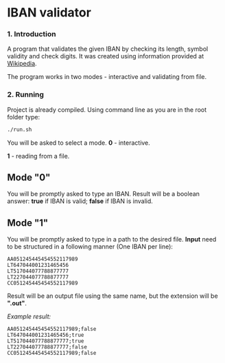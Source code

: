 # IBAN validator

### 1. Introduction
A program that validates the given IBAN by checking its length, symbol validity and check digits.
It was created using information provided at [Wikipedia](https://en.wikipedia.org/wiki/International_Bank_Account_Number).

The program works in two modes - interactive and validating from file.

### 2. Running
Project is already compiled.
Using command line as you are in the root folder type:
```bash
./run.sh
```
You will be asked to select a mode.
**0** - interactive.

**1** - reading from a file.

## Mode "0"
You will be promptly asked to type an IBAN. Result will be a boolean answer: 
**true** if IBAN is valid;
**false** if IBAN is invalid.

## Mode "1"
You will be promptly asked to type in a path to the desired file. 
**Input** need to be structured in a following manner (One IBAN per line):
```
AA051245445454552117989
LT647044001231465456
LT517044077788877777
LT227044077788877777
CC051245445454552117989
```
Result will be an output file using the same name, but the extension will be **".out"**. 

*Example result:*
```
AA051245445454552117989;false
LT647044001231465456;true
LT517044077788877777;true
LT227044077788877777;false
CC051245445454552117989;false
```